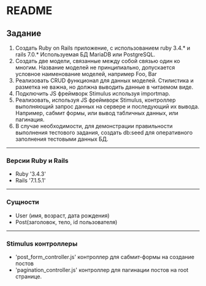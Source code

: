 # README

## Задание 
1.	Создать Ruby on Rails приложение, с использованием ruby 3.4.* и rails  7.0.* Используемая БД MariaDB или PostgreSQL.
2.	Создать две модели, связанные между собой связью один ко многим. Название моделей не принципиально, допускается условное наименование моделей, например Foo, Bar 
3.	Реализовать CRUD функционал для данных моделей. Стилистика и разметка не важна, но должна выводить данные в читаемом виде.
4.	Подключить JS фреймворк Stimulus используя importmap.
5.	Реализовать, используя JS фреймворк Stimulus, контроллер выполняющий запрос данных на сервере и последующий их вывода. Например, сабмит формы, или вывод табличных данных, или пагинация. 
6.	В случае необходимости, для демонстрации правильности выполнения тестового задания, создать db:seed для оперативного заполнения тестовыми данных БД. 

---
### Версии Ruby и Rails
- Ruby '3.4.3'
- Rails '7.1.5.1'
---
### Сущности
- User (имя, возраст, дата рождения)
- Post(заголовок, тело, id пользователя)
---
### Stimulus контроллеры
- 'post_form_controller.js' контроллер для сабмит-формы на создание постов
- 'pagination_controller.js' контроллер для пагинации постов на root странице.
